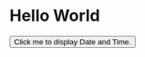 
<html>
<body>
<h1>Hello World</h1>
  
<button type="button"
onclick="document.getElementById('demo').innerHTML = Date()">
Click me to display Date and Time.</button>


